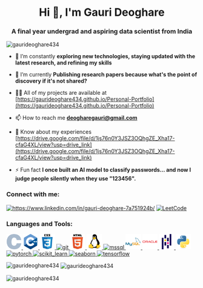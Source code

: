 <h1 align="center">Hi 👋, I'm Gauri Deoghare</h1>
<h3 align="center">A final year undergrad and aspiring data scientist from India</h3>

<p align="left"> <img src="https://komarev.com/ghpvc/?username=gaurideoghare434&label=Profile%20views&color=0e75b6&style=flat" alt="gaurideoghare434" /> </p>

- 🔭 I’m constantly **exploring new technologies, staying updated with the latest research, and refining my skills**

- 🌱 I’m currently **Publishing research papers because what's the point of discovery if it's not shared?**

- 👨‍💻 All of my projects are available at [https://gaurideoghare434.github.io/Personal-Portfolio](https://gaurideoghare434.github.io/Personal-Portfolio)

- 📫 How to reach me **deogharegauri@gmail.com**

- 📄 Know about my experiences [https://drive.google.com/file/d/1js76n0Y3JSZ3OQhgZE_Xha17-cfaG4XL/view?usp=drive_link](https://drive.google.com/file/d/1js76n0Y3JSZ3OQhgZE_Xha17-cfaG4XL/view?usp=drive_link)

- ⚡ Fun fact **I once built an AI model to classify passwords… and now I judge people silently when they use "123456".**

<h3 align="left">Connect with me:</h3>
<p align="left">
<a href="https://linkedin.com/in/https://www.linkedin.com/in/gauri-deoghare-7a751924b/" target="blank"><img align="center" src="https://raw.githubusercontent.com/rahuldkjain/github-profile-readme-generator/master/src/images/icons/Social/linked-in-alt.svg" alt="https://www.linkedin.com/in/gauri-deoghare-7a751924b/" height="30" width="40" /></a>
<a href="https://leetcode.com/u/Gauri0403/" target="blank">
  <img align="center" src="https://raw.githubusercontent.com/devicons/devicon/master/icons/code/code-original.svg" alt="LeetCode" height="30" width="40"/>
</a>

</p>
</p>

<h3 align="left">Languages and Tools:</h3>
<p align="left"> <a href="https://www.cprogramming.com/" target="_blank" rel="noreferrer"> <img src="https://raw.githubusercontent.com/devicons/devicon/master/icons/c/c-original.svg" alt="c" width="40" height="40"/> </a> <a href="https://www.w3schools.com/cpp/" target="_blank" rel="noreferrer"> <img src="https://raw.githubusercontent.com/devicons/devicon/master/icons/cplusplus/cplusplus-original.svg" alt="cplusplus" width="40" height="40"/> </a> <a href="https://www.w3schools.com/css/" target="_blank" rel="noreferrer"> <img src="https://raw.githubusercontent.com/devicons/devicon/master/icons/css3/css3-original-wordmark.svg" alt="css3" width="40" height="40"/> </a> <a href="https://git-scm.com/" target="_blank" rel="noreferrer"> <img src="https://www.vectorlogo.zone/logos/git-scm/git-scm-icon.svg" alt="git" width="40" height="40"/> </a> <a href="https://www.w3.org/html/" target="_blank" rel="noreferrer"> <img src="https://raw.githubusercontent.com/devicons/devicon/master/icons/html5/html5-original-wordmark.svg" alt="html5" width="40" height="40"/> </a> <a href="https://www.linux.org/" target="_blank" rel="noreferrer"> <img src="https://raw.githubusercontent.com/devicons/devicon/master/icons/linux/linux-original.svg" alt="linux" width="40" height="40"/> </a> <a href="https://www.microsoft.com/en-us/sql-server" target="_blank" rel="noreferrer"> <img src="https://www.svgrepo.com/show/303229/microsoft-sql-server-logo.svg" alt="mssql" width="40" height="40"/> </a> <a href="https://www.mysql.com/" target="_blank" rel="noreferrer"> <img src="https://raw.githubusercontent.com/devicons/devicon/master/icons/mysql/mysql-original-wordmark.svg" alt="mysql" width="40" height="40"/> </a> <a href="https://www.oracle.com/" target="_blank" rel="noreferrer"> <img src="https://raw.githubusercontent.com/devicons/devicon/master/icons/oracle/oracle-original.svg" alt="oracle" width="40" height="40"/> </a> <a href="https://pandas.pydata.org/" target="_blank" rel="noreferrer"> <img src="https://raw.githubusercontent.com/devicons/devicon/2ae2a900d2f041da66e950e4d48052658d850630/icons/pandas/pandas-original.svg" alt="pandas" width="40" height="40"/> </a> <a href="https://www.python.org" target="_blank" rel="noreferrer"> <img src="https://raw.githubusercontent.com/devicons/devicon/master/icons/python/python-original.svg" alt="python" width="40" height="40"/> </a> <a href="https://pytorch.org/" target="_blank" rel="noreferrer"> <img src="https://www.vectorlogo.zone/logos/pytorch/pytorch-icon.svg" alt="pytorch" width="40" height="40"/> </a> <a href="https://scikit-learn.org/" target="_blank" rel="noreferrer"> <img src="https://upload.wikimedia.org/wikipedia/commons/0/05/Scikit_learn_logo_small.svg" alt="scikit_learn" width="40" height="40"/> </a> <a href="https://seaborn.pydata.org/" target="_blank" rel="noreferrer"> <img src="https://seaborn.pydata.org/_images/logo-mark-lightbg.svg" alt="seaborn" width="40" height="40"/> </a> <a href="https://www.tensorflow.org" target="_blank" rel="noreferrer"> <img src="https://www.vectorlogo.zone/logos/tensorflow/tensorflow-icon.svg" alt="tensorflow" width="40" height="40"/> </a> </p>

<p><img align="left" src="https://github-readme-stats.vercel.app/api/top-langs?username=gaurideoghare434&show_icons=true&locale=en&layout=compact" alt="gaurideoghare434" /></p>

<p>&nbsp;<img align="center" src="https://github-readme-stats.vercel.app/api?username=gaurideoghare434&show_icons=true&locale=en" alt="gaurideoghare434" /></p>

<p><img align="center" src="https://github-readme-streak-stats.herokuapp.com/?user=gaurideoghare434&" alt="gaurideoghare434" /></p>
